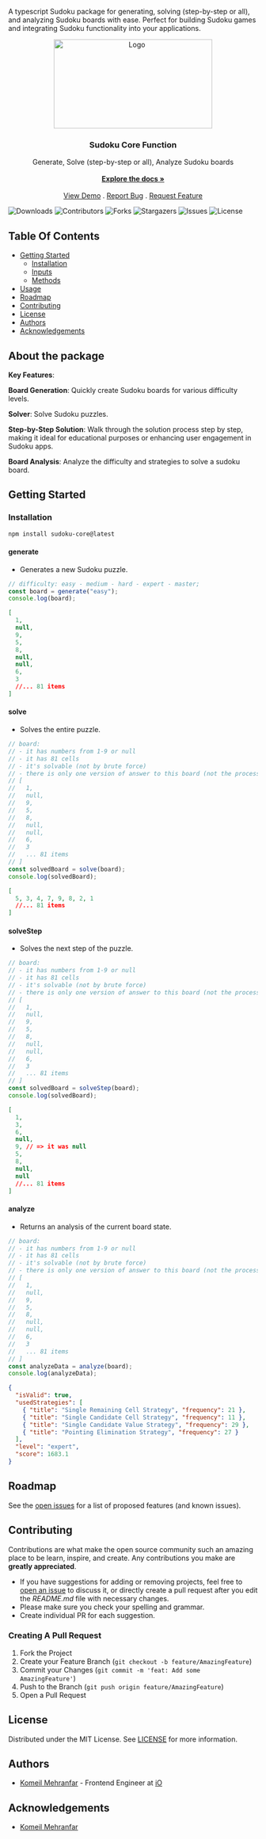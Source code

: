 A typescript Sudoku package for generating, solving (step-by-step or all), and analyzing Sudoku boards with ease. Perfect for building Sudoku games and integrating Sudoku functionality into your applications.
<br/>

<p align="center">
  <a href="https://github.com/komeilmehranfar/sudoku-core">
    <img src="/assets/sudoku-core.png" alt="Logo" width="320" height="180">
  </a>

  <h3 align="center">Sudoku Core Function</h3>

  <p align="center">
    Generate, Solve (step-by-step or all), Analyze Sudoku boards 
    <br/>
    <br/>
    <a href="https://github.com/komeilmehranfar/sudoku-core"><strong>Explore the docs »</strong></a>
    <br/>
    <br/>
    <a href="https://codesandbox.io/s/cold-fast-vvrf2d?file=/src/index.ts">View Demo</a>
    .
    <a href="https://github.com/komeilmehranfar/sudoku-core/issues">Report Bug</a>
    .
    <a href="https://github.com/komeilmehranfar/sudoku-core/issues">Request Feature</a>
  </p>
</p>

![Downloads](https://img.shields.io/github/downloads/komeilmehranfar/sudoku-core/total)
![Contributors](https://img.shields.io/github/contributors/komeilmehranfar/sudoku-core?color=dark-green)
![Forks](https://img.shields.io/github/forks/komeilmehranfar/sudoku-core?style=social)
![Stargazers](https://img.shields.io/github/stars/komeilmehranfar/sudoku-core?style=social)
![Issues](https://img.shields.io/github/issues/komeilmehranfar/sudoku-core)
![License](https://img.shields.io/github/license/komeilmehranfar/sudoku-core)

## Table Of Contents

- [Getting Started](#getting-started)
  - [Installation](#installation)
  - [Inputs](#inputs)
  - [Methods](#methods)
- [Usage](#usage)
- [Roadmap](#roadmap)
- [Contributing](#contributing)
- [License](#license)
- [Authors](#authors)
- [Acknowledgements](#acknowledgements)

## About the package

**Key Features**:

**Board Generation**: Quickly create Sudoku boards for various difficulty levels.

**Solver**: Solve Sudoku puzzles.

**Step-by-Step Solution**: Walk through the solution process step by step, making it ideal for educational purposes or enhancing user engagement in Sudoku apps.

**Board Analysis**: Analyze the difficulty and strategies to solve a sudoku board.

## Getting Started

### Installation

```sh
npm install sudoku-core@latest
```

#### generate

- Generates a new Sudoku puzzle.

```typescript
// difficulty: easy - medium - hard - expert - master;
const board = generate("easy");
console.log(board);
```

```json
[
  1,
  null,
  9,
  5,
  8,
  null,
  null,
  6,
  3
  //... 81 items
]
```

#### solve

- Solves the entire puzzle.

```typescript
// board:
// - it has numbers from 1-9 or null
// - it has 81 cells
// - it's solvable (not by brute force)
// - there is only one version of answer to this board (not the process, the result)
// [
//   1,
//   null,
//   9,
//   5,
//   8,
//   null,
//   null,
//   6,
//   3
//   ... 81 items
// ]
const solvedBoard = solve(board);
console.log(solvedBoard);
```

```json
[
  5, 3, 4, 7, 9, 8, 2, 1
  //... 81 items
]
```

#### solveStep

- Solves the next step of the puzzle.

```typescript
// board:
// - it has numbers from 1-9 or null
// - it has 81 cells
// - it's solvable (not by brute force)
// - there is only one version of answer to this board (not the process, the result)
// [
//   1,
//   null,
//   9,
//   5,
//   8,
//   null,
//   null,
//   6,
//   3
//   ... 81 items
// ]
const solvedBoard = solveStep(board);
console.log(solvedBoard);
```

```json
[
  1,
  3,
  6,
  null,
  9, // => it was null
  5,
  8,
  null,
  null
  //... 81 items
]
```

#### analyze

- Returns an analysis of the current board state.

```typescript
// board:
// - it has numbers from 1-9 or null
// - it has 81 cells
// - it's solvable (not by brute force)
// - there is only one version of answer to this board (not the process, the result)
// [
//   1,
//   null,
//   9,
//   5,
//   8,
//   null,
//   null,
//   6,
//   3
//   ... 81 items
// ]
const analyzeData = analyze(board);
console.log(analyzeData);
```

```json
{
  "isValid": true,
  "usedStrategies": [
    { "title": "Single Remaining Cell Strategy", "frequency": 21 },
    { "title": "Single Candidate Cell Strategy", "frequency": 11 },
    { "title": "Single Candidate Value Strategy", "frequency": 29 },
    { "title": "Pointing Elimination Strategy", "frequency": 27 }
  ],
  "level": "expert",
  "score": 1683.1
}
```

## Roadmap

See the [open issues](https://github.com/komeilmehranfar/sudoku-core/issues) for
a list of proposed features (and known issues).

## Contributing

Contributions are what make the open source community such an amazing place to
be learn, inspire, and create. Any contributions you make are **greatly
appreciated**.

- If you have suggestions for adding or removing projects, feel free to
  [open an issue](https://github.com/komeilmehranfar/sudoku-core/issues/new) to
  discuss it, or directly create a pull request after you edit the _README.md_
  file with necessary changes.
- Please make sure you check your spelling and grammar.
- Create individual PR for each suggestion.

### Creating A Pull Request

1. Fork the Project
2. Create your Feature Branch (`git checkout -b feature/AmazingFeature`)
3. Commit your Changes (`git commit -m 'feat: Add some AmazingFeature'`)
4. Push to the Branch (`git push origin feature/AmazingFeature`)
5. Open a Pull Request

## License

Distributed under the MIT License. See
[LICENSE](https://github.com/komeilmehranfar/sudoku-core/blob/main/LICENSE.md)
for more information.

## Authors

- [Komeil Mehranfar](https://github.com/komeilmehranfar) - Frontend Engineer at
  [iO](https://iodigital.com)

## Acknowledgements

- [Komeil Mehranfar](https://github.com/komeilmehranfar/)
